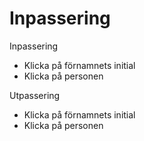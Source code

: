 # Inpassering

Inpassering
* Klicka på förnamnets initial
* Klicka på personen

Utpassering
* Klicka på förnamnets initial
* Klicka på personen
 
